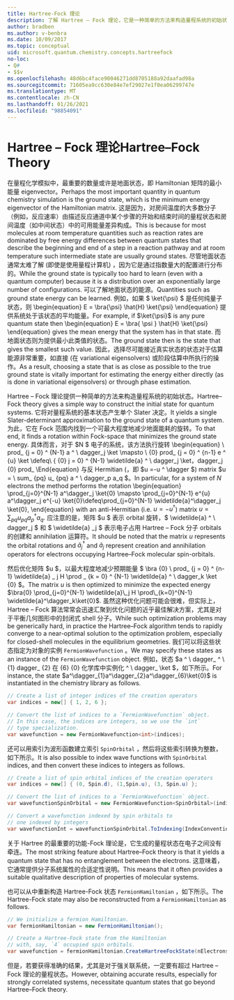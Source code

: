```yaml
---
title: Hartree-Fock 理论
description: 了解 Hartree – Fock 理论，它是一种简单的方法来构造量程系统的初始状态。
author: bradben
ms.author: v-benbra
ms.date: 10/09/2017
ms.topic: conceptual
uid: microsoft.quantum.chemistry.concepts.hartreefock
no-loc:
- Q#
- $$v
ms.openlocfilehash: 48d6bc4face90046271dd8705188a92daafad98a
ms.sourcegitcommit: 71605ea9cc630e84e7ef29027e1f0ea06299747e
ms.translationtype: MT
ms.contentlocale: zh-CN
ms.lasthandoff: 01/26/2021
ms.locfileid: "98854091"
---
```

# <a name="hartreefock-theory"></a><span data-ttu-id="ca1c1-103">Hartree – Fock 理论</span><span class="sxs-lookup"><span data-stu-id="ca1c1-103">Hartree–Fock Theory</span></span>

<span data-ttu-id="ca1c1-104">在量程化学模拟中，最重要的数量或许是地面状态，即 Hamiltonian 矩阵的最小能量 eigenvector。</span><span class="sxs-lookup"><span data-stu-id="ca1c1-104">Perhaps the most important quantity in quantum chemistry simulation is the ground state, which is the minimum energy eigenvector of the Hamiltonian matrix.</span></span>
<span data-ttu-id="ca1c1-105">这是因为，对房间温度的大多数分子（例如，反应速率）由描述反应通道中某个步骤的开始和结束时间的量程状态和房间温度（如中间状态）中的可用能量差异构成。</span><span class="sxs-lookup"><span data-stu-id="ca1c1-105">This is because for most molecules at room temperature quantities such as reaction rates are dominated by free energy differences between quantum states that describe the beginning and end of a step in a reaction pathway and at room temperature such intermediate state are usually ground states.</span></span>
<span data-ttu-id="ca1c1-106">尽管地面状态通常太难了解 (即使是使用量程计算机) ，因为它是通过指数量大的配置进行分布的。</span><span class="sxs-lookup"><span data-stu-id="ca1c1-106">While the ground state is typically too hard to learn (even with a quantum computer) because it is a distribution over an exponentially large number of configurations.</span></span>
<span data-ttu-id="ca1c1-107">可以了解地面状态的能源。</span><span class="sxs-lookup"><span data-stu-id="ca1c1-107">Quantities such as ground state energy can be learned.</span></span>
<span data-ttu-id="ca1c1-108">例如，如果 $ \ket{\psi} $ 是任何纯量子状态，则 \begin{equation} E = \bra{\psi} \hat{H} \ket{\psi} \end{equation} 提供系统处于该状态的平均能量。</span><span class="sxs-lookup"><span data-stu-id="ca1c1-108">For example, if $\ket{\psi}$ is any pure quantum state then \begin{equation} E = \bra{ \psi } \hat{H} \ket{\psi} \end{equation} gives the mean energy that the system has in that state.</span></span>
<span data-ttu-id="ca1c1-109">而地面状态则为提供最小此类值的状态。</span><span class="sxs-lookup"><span data-stu-id="ca1c1-109">The ground state then is the state that gives the smallest such value.</span></span> <span data-ttu-id="ca1c1-110">因此，选择尽可能接近真实状态的状态对于估算能源非常重要，如直接 (在 variational eigensolvers) 或阶段估算中所执行的操作。</span><span class="sxs-lookup"><span data-stu-id="ca1c1-110">As a result, choosing a state that is as close as possible to the true ground state is vitally important for estimating the energy either directly (as is done in variational eigensolvers) or through phase estimation.</span></span>

<span data-ttu-id="ca1c1-111">Hartree – Fock 理论提供一种简单的方法来构造量程系统的初始状态。</span><span class="sxs-lookup"><span data-stu-id="ca1c1-111">Hartree–Fock theory gives a simple way to construct the initial state for quantum systems.</span></span> <span data-ttu-id="ca1c1-112">它将对量程系统的基本状态产生单个 Slater 决定。</span><span class="sxs-lookup"><span data-stu-id="ca1c1-112">It yields a single Slater-determinant approximation to the ground state of a quantum system.</span></span> <span data-ttu-id="ca1c1-113">为此，它在 Fock 范围内找到一个可最大程度地减少地面能耗的旋转。</span><span class="sxs-lookup"><span data-stu-id="ca1c1-113">To that end, it finds a rotation within Fock-space that minimizes the ground state energy.</span></span> <span data-ttu-id="ca1c1-114">具体而言，对于 $N $ 电子的系统，该方法执行旋转 \begin{equation} \ prod_ {j = 0} ^ {N-1} a ^ \ dagger_j \ket \mapsto \ {0} prod_ {j = 0} ^ {n-1} e ^ {u} \ket \defeq\ { {0} j = 0} ^ {N-1} \widetilde{a} ^ \ dagger_j \ket，dagger_j {0} prod_ \End{equation} 与反 Hermitian (，即 $u =-u ^ \dagger $) matrix $u = \ sum_ {pq} u_ {pq} a ^ \ dagger_p a_q $。</span><span class="sxs-lookup"><span data-stu-id="ca1c1-114">In particular, for a system of $N$ electrons the method performs the rotation \begin{equation} \prod_{j=0}^{N-1} a^\dagger_j \ket{0} \mapsto \prod_{j=0}^{N-1} e^{u} a^\dagger_j e^{-u} \ket{0}\defeq\prod_{j=0}^{N-1}  \widetilde{a}^\dagger_j  \ket{0}, \end{equation} with an anti-Hermitian (i.e. $u= -u^\dagger$) matrix $u = \sum_{pq} u_{pq} a^\dagger_p a_q$.</span></span> <span data-ttu-id="ca1c1-115">应注意的是，矩阵 $u $ 表示 orbital 旋转，$ \widetilde{a} ^ \ dagger_j $ 和 $ \widetilde{a} _j $ 表示电子占用 Hartree – Fock 分子 orbitals 的创建和 annihilation 运算符。</span><span class="sxs-lookup"><span data-stu-id="ca1c1-115">It should be noted that the matrix $u$ represents the orbital rotations and $\widetilde{a}^\dagger_j$ and $\widetilde{a}_j$ represent creation and annihilation operators for electrons occupying Hartree–Fock molecular spin-orbitals.</span></span>


<span data-ttu-id="ca1c1-116">然后优化矩阵 $u $，以最大程度地减少预期能量 $ \bra {0} \ prod_ {j = 0} ^ {n-1} \widetilde{a} \_ j H \prod \_ {k = 0} ^ {N-1} \widetilde{a} ^ \ dagger_k \ket {0} $。</span><span class="sxs-lookup"><span data-stu-id="ca1c1-116">The matrix $u$ is then optimized to minimize the expected energy $\bra{0} \prod_{j=0}^{N-1}  \widetilde{a}\_j  H \prod\_{k=0}^{N-1}  \widetilde{a}^\dagger_k\ket{0}$.</span></span> <span data-ttu-id="ca1c1-117">虽然这种优化问题可能会很难，但实际上，Hartree – Fock 算法常常会迅速汇聚到优化问题的近乎最佳解决方案，尤其是对于平衡几何图形中的封闭式 shell 分子。</span><span class="sxs-lookup"><span data-stu-id="ca1c1-117">While such optimization problems may be generically hard, in practice the Hartree–Fock algorithm tends to rapidly converge to a near-optimal solution to the optimization problem, especially for closed-shell molecules in the equilibrium geometries.</span></span> <span data-ttu-id="ca1c1-118">我们可以将这些状态指定为对象的实例 `FermionWavefunction` 。</span><span class="sxs-lookup"><span data-stu-id="ca1c1-118">We may specify these states as an instance of the `FermionWavefunction` object.</span></span> <span data-ttu-id="ca1c1-119">例如，状态 $a ^ \ dagger_ ^ \ {1} dagger_ {2} 在 {6} {0} 化学库中实例化 ^ \ dagger_ \ket $，如下所示。</span><span class="sxs-lookup"><span data-stu-id="ca1c1-119">For instance, the state $a^\dagger_{1}a^\dagger_{2}a^\dagger_{6}\ket{0}$ is instantiated in the chemistry library as follows.</span></span>
```csharp
// Create a list of integer indices of the creation operators
var indices = new[] { 1, 2, 6 };

// Convert the list of indices to a `FermionWavefunction` object.
// In this case, the indices are integers, so we use the `int`
// type specialization.
var wavefunction = new FermionWavefunction<int>(indices);
```
<span data-ttu-id="ca1c1-120">还可以用索引为波形函数建立索引 `SpinOrbital` ，然后将这些索引转换为整数，如下所示。</span><span class="sxs-lookup"><span data-stu-id="ca1c1-120">It is also possible to index wave functions with `SpinOrbital` indices, and then convert these indices to integers as follows.</span></span>
```csharp
// Create a list of spin orbital indices of the creation operators
var indices = new[] { (0, Spin.d), (1,Spin.u), (3, Spin.u) };

// Convert the list of indices to a `FermionWavefunction` object.
var wavefunctionSpinOrbital = new FermionWavefunction<SpinOrbital>(indices.ToSpinOrbitals());

// Convert a wavefunction indexed by spin orbitals to
// one indexed by integers
var wavefunctionInt = wavefunctionSpinOrbital.ToIndexing(IndexConvention.UpDown);
```

<span data-ttu-id="ca1c1-121">关于 Hartree 的最重要的功能-Fock 理论是，它生成的量程状态在电子之间没有牵连。</span><span class="sxs-lookup"><span data-stu-id="ca1c1-121">The most striking feature about Hartree–Fock theory is that it yields a quantum state that has no entanglement between the electrons.</span></span>
<span data-ttu-id="ca1c1-122">这意味着，它通常提供分子系统属性的合适定性说明。</span><span class="sxs-lookup"><span data-stu-id="ca1c1-122">This means that it often provides a suitable qualitative description of properties of molecular systems.</span></span> 

<span data-ttu-id="ca1c1-123">也可以从中重新构造 Hartree-Fock 状态 `FermionHamiltonian`  ，如下所示。</span><span class="sxs-lookup"><span data-stu-id="ca1c1-123">The Hartree-Fock state may also be reconstructed from a `FermionHamiltonian`  as follows.</span></span>
```csharp
// We initialize a fermion Hamiltonian.
var fermionHamiltonian = new FermionHamiltonian();

// Create a Hartree-Fock state from the Hamiltonian 
// with, say, `4` occupied spin orbitals.
var wavefunction = fermionHamiltonian.CreateHartreeFockState(nElectrons: 4);
```

<span data-ttu-id="ca1c1-124">但是，若要获得准确的结果，尤其是对于强关联系统，一定要有超过 Hartree – Fock 理论的量程状态。</span><span class="sxs-lookup"><span data-stu-id="ca1c1-124">However, obtaining accurate results, especially for strongly correlated systems, necessitate quantum states that go beyond Hartree–Fock theory.</span></span>
